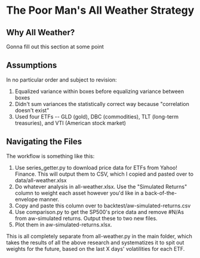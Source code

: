 <h1>The Poor Man's All Weather Strategy</h1>

<h2> Why All Weather? </h2>

Gonna fill out this section at some point

<h2> Assumptions </h2>

In no particular order and subject to revision:

<ol>
	<li> Equalized variance within boxes before equalizing variance between boxes </li>
	<li> Didn't sum variances the statistically correct way because "correlation doesn't exist" </li>
	<li> Used four ETFs -- GLD (gold), DBC (commodities), TLT (long-term treasuries), and VTI (American stock market) </li>
</ol>


<h2> Navigating the Files </h2>

The workflow is something like this: 

<ol>
	<li> Use series_getter.py to download price data for ETFs from Yahoo! Finance. This will output them to CSV, which I copied and pasted over to data/all-weather.xlsx</li>
	<li> Do whatever analysis in all-weather.xlsx. Use the "Simulated Returns" column to weight each asset however you'd like in a back-of-the-envelope manner. </li>
	<li> Copy and paste this column over to backtest/aw-simulated-returns.csv </li>
	<li> Use comparison.py to get the SP500's price data and remove #N/As from aw-simulated returns. Output these to two new files. </li>
	<li> Plot them in aw-simulated-returns.xlsx. </li>
</ol>

This is all completely separate from all-weather.py in the main folder, which takes the results of all the above research and systematizes it to spit out weights for the future, based on the last X days' volatilities for each ETF.